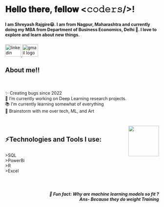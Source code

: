 <br clear="both">

<h1 align="left">𝐇𝐞𝐥𝐥𝐨 𝐭𝐡𝐞𝐫𝐞, 𝐟𝐞𝐥𝐥𝐨𝐰 <𝚌𝚘𝚍𝚎𝚛𝚜/>!</h1>

###

<h4 align="left">I am Shreyash Rajgire😃. I am from Nagpur, Maharashtra and currently doing my MBA from  Department of Business Economics, Delhi 🏫. I love to explore and learn about new things.</h4>

###

<div align="left">
  <a href="www.linkedin.com/in/shreyash-rajgire-6b400a262" target="_blank">
    <img src="https://raw.githubusercontent.com/maurodesouza/profile-readme-generator/master/src/assets/icons/social/linkedin/default.svg" width="52" height="40" alt="linkedin logo"  />
  </a>
  <a href="shreyash26.inbox@gmail.com" target="_blank">
    <img src="https://raw.githubusercontent.com/maurodesouza/profile-readme-generator/master/src/assets/icons/social/gmail/default.svg" width="52" height="40" alt="gmail logo"  />
  </a>
</div>

###

<h2 align="left">About me!!</h2>

###

<br clear="both">

<p align="left">✨ Creating bugs since 2022<br>🔭 I’m currently working on Deep Learning research projects.<br>📚 I'm currently learning somewhat of everything<br>💬 Brainstorm with me over tech, ML, and Art</p>

###

<br clear="both">

<img align="right" height="100" src="https://user-images.githubusercontent.com/5713670/87202985-820dcb80-c2b6-11ea-9f56-7ec461c497c3.gif"  />

###

<h2 align="left">⚡Technologies and Tools I use:</h2>

###

<p align="left">>SQL<br>>PowerBi<br>>R<br>>Excel</p>

###

<br clear="both">

<h5 align="right">🎲 Fun fact: Why are machine learning models so fit ?<br>Ans- Because they do weight Training</h5>

###
